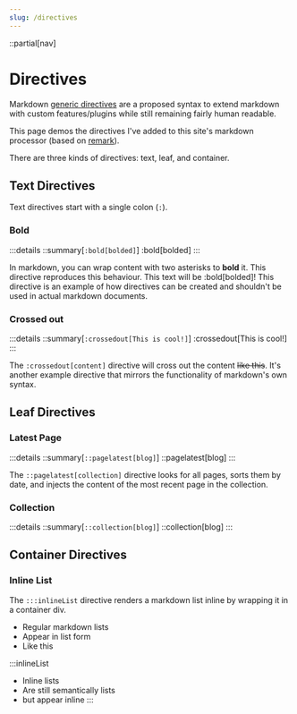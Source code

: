 ```yaml
---
slug: /directives
---
```


::partial[nav]

# Directives

Markdown [generic directives](https://talk.commonmark.org/t/generic-directives-plugins-syntax/444) are a proposed syntax to extend markdown with custom features/plugins while still remaining fairly human readable.

This page demos the directives I've added to this site's markdown processor (based on [remark](https://github.com/remarkjs/remark)).

There are three kinds of directives: text, leaf, and container.

## Text Directives

Text directives start with a single colon (`:`).

### Bold

:::details
::summary[`:bold[bolded]`]
:bold[bolded]
:::

In markdown, you can wrap content with two asterisks to **bold** it. This directive reproduces this behaviour. This text will be :bold[bolded]! This directive is an example of how directives can be created and shouldn't be used in actual markdown documents.

### Crossed out

:::details
::summary[`:crossedout[This is cool!]`]
:crossedout[This is cool!]
:::

The `:crossedout[content]` directive will cross out the content ~~like this~~. It's another example directive that mirrors the functionality of markdown's own syntax.

## Leaf Directives

### Latest Page

:::details
::summary[`::pagelatest[blog]`]
::pagelatest[blog]
:::

The `::pagelatest[collection]` directive looks for all pages, sorts them by date, and injects
the content of the most recent page in the collection.

### Collection

:::details
::summary[`::collection[blog]`]
::collection[blog]
:::

## Container Directives

### Inline List

The `:::inlineList` directive renders a markdown list inline by wrapping it in a container div.

- Regular markdown lists
- Appear in list form
- Like this

:::inlineList
- Inline lists
- Are still semantically lists
- but appear inline
:::